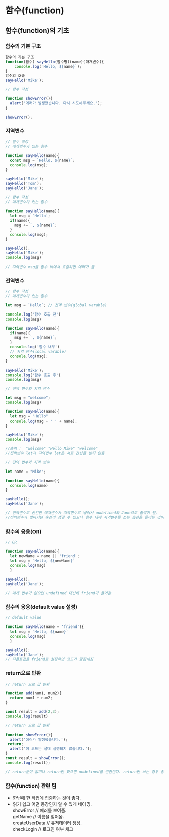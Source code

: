 # 함수(function)

## 함수(function)의 기초

### 함수의 기본 구조

``` js
함수의 기본 구조
function(함수) sayHello(함수명)(name)(매개변수){
	console.log(`Hello, ${name}`);
}
함수의 호출
sayHello('Mike');
```

```js
// 함수 작성

function showError(){
  alert('에러가 발생했습니다. 다시 시도해주세요.');
}

showError();
```

### 지역변수

```js
// 함수 작성
// 매개변수가 있는 함수

function sayHello(name){
  const msg = `Hello, ${name}`;
  console.log(msg);
}

sayHello('Mike');
sayHello('Tom');
sayHello('Jane');
```

```js
// 함수 작성
// 매개변수가 있는 함수

function sayHello(name){
  let msg = `Hello`;
  if(name){
    msg += `, ${name}`;
  }
  console.log(msg);
}

sayHello();
sayHello('Mike');
console.log(msg)

// 지역변수 msg를 함수 밖에서 호출하면 에러가 뜸
```

### 전역변수
``` js
// 함수 작성
// 매개변수가 있는 함수

let msg = `Hello`; // 전역 변수(global varable)

console.log('함수 호출 전')
console.log(msg)

function sayHello(name){
  if(name){
    msg += `, ${name}`;
  }
  console.log('함수 내부')
  // 지역 변수(local varable)
  console.log(msg);
}

sayHello('Mike');
console.log('함수 호출 후')
console.log(msg)
```

```js
// 전역 변수와 지역 변수

let msg = "welcome";
console.log(msg)

function sayHello(name){
  let msg = "Hello"
  console.log(msg + ' ' + name);
}

sayHello('Mike');
console.log(msg)

//출력 :  "welcome" "Hello Mike" "welcome"
//전역변수 let과 지역변수 let은 서로 간섭을 받지 않음
```

```js
// 전역 변수와 지역 변수

let name = "Mike";

function sayHello(name){
  console.log(name)
}

sayHello();
sayHello('Jane');

// 전역변수로 선언한 매개변수가 지역변수로 넣어서 undefined와 Jane으로 출력이 됨, 
//전역변수가 많아지면 혼선이 생길 수 있으니 함수 내에 지역변수를 쓰는 습관을 들이는 것이 좋다.
```

### 함수의 응용(OR)

``` js
// OR

function sayHello(name){
  let newName = name || 'friend';
  let msg = `Hello, ${newName}`
  console.log(msg)
  }

sayHello();
sayHello('Jane');

// 매개 변수가 없으면 undefined 대신에 friend가 들어감
```
### 함수의 응용(default value 설정)
``` js
// default value

function sayHello(name = 'friend'){
  let msg = `Hello, ${name}`
  console.log(msg)
  }

sayHello();
sayHello('Jane');
// 디폴트값을 friend로 설정하면 코드가 깔끔해짐
```

### return으로 반환

```js
// return 으로 값 반환

function add(num1, num2){
  return num1 + num2;
}

const result = add(2,3);
console.log(result)
```

```js
// return 으로 값 반환

function showError(){
  alert('에러가 발생했습니다.');
 return;
  alert('이 코드는 절대 실행되지 않습니다.');
}
const result = showError();
console.log(result);

// return문이 없거나 return만 있으면 undefined를 반환한다. return만 쓰는 경우 종료 목적으로 쓰기도 함. 그래서 return뒤에 있는 코드는 실행이 안됨
```

### 함수(function) 관련 팀
 - 한번에 한 작업에 집중하는 것이 좋다. 
 - 읽기 쉽고 어떤 동장인지 알 수 있게 네이밍.  
	showError // 에러를 보여줌.  
 	getName // 이름을 얻어옴.  
	createUserData // 유저데이터 생성.  
	checkLogin // 로그인 여부 체크